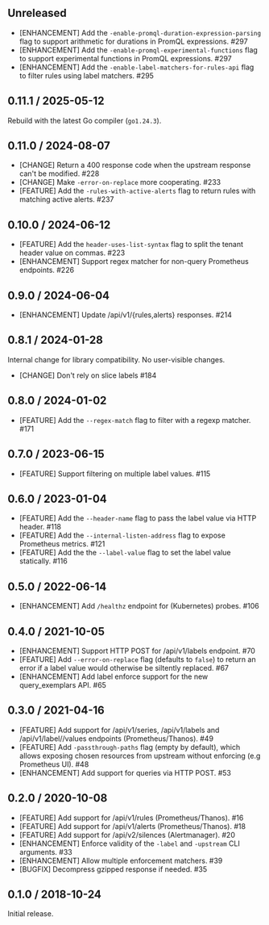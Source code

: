 ## Unreleased

* [ENHANCEMENT] Add the `-enable-promql-duration-expression-parsing` flag to support arithmetic for durations in PromQL expressions. #297
* [ENHANCEMENT] Add the `-enable-promql-experimental-functions` flag to support experimental functions in PromQL expressions. #297
* [ENHANCEMENT] Add the `-enable-label-matchers-for-rules-api` flag to filter rules using label matchers. #295

## 0.11.1 / 2025-05-12

Rebuild with the latest Go compiler (`go1.24.3`).

## 0.11.0 / 2024-08-07

* [CHANGE] Return a 400 response code when the upstream response can't be modified. #228
* [CHANGE] Make `-error-on-replace` more cooperating. #233
* [FEATURE] Add the `-rules-with-active-alerts` flag to return rules with matching active alerts. #237

## 0.10.0 / 2024-06-12

* [FEATURE] Add the `header-uses-list-syntax` flag to split the tenant header value on commas. #223
* [ENHANCEMENT] Support regex matcher for non-query Prometheus endpoints. #226

## 0.9.0 / 2024-06-04

* [ENHANCEMENT] Update /api/v1/{rules,alerts} responses. #214

## 0.8.1 / 2024-01-28

Internal change for library compatibility. No user-visible changes.

* [CHANGE] Don't rely on slice labels #184

## 0.8.0 / 2024-01-02

* [FEATURE] Add the `--regex-match` flag to filter with a regexp matcher. #171

## 0.7.0 / 2023-06-15

* [FEATURE] Support filtering on multiple label values. #115

## 0.6.0 / 2023-01-04

* [FEATURE] Add the `--header-name` flag to pass the label value via HTTP header. #118
* [FEATURE] Add the `--internal-listen-address` flag to expose Prometheus metrics. #121
* [FEATURE] Add the the `--label-value` flag to set the label value statically. #116

## 0.5.0 / 2022-06-14

* [ENHANCEMENT] Add `/healthz` endpoint for (Kubernetes) probes. #106

## 0.4.0 / 2021-10-05

* [ENHANCEMENT] Support HTTP POST for /api/v1/labels endpoint. #70
* [FEATURE] Add `--error-on-replace` flag (defaults to `false`) to return an error if a label value would otherwise be siltently replaced. #67
* [ENHANCEMENT] Add label enforce support for the new query_exemplars API. #65

## 0.3.0 / 2021-04-16

* [FEATURE] Add support for /api/v1/series, /api/v1/labels and /api/v1/label/<name>/values endpoints (Prometheus/Thanos). #49
* [FEATURE] Add `-passthrough-paths` flag (empty by default), which allows exposing chosen resources from upstream without enforcing (e.g Prometheus UI). #48
* [ENHANCEMENT] Add support for queries via HTTP POST. #53

## 0.2.0 / 2020-10-08

* [FEATURE] Add support for /api/v1/rules (Prometheus/Thanos). #16
* [FEATURE] Add support for /api/v1/alerts (Prometheus/Thanos). #18
* [FEATURE] Add support for /api/v2/silences (Alertmanager). #20
* [ENHANCEMENT] Enforce validity of the `-label` and `-upstream` CLI arguments. #33
* [ENHANCEMENT] Allow multiple enforcement matchers. #39
* [BUGFIX] Decompress gzipped response if needed. #35

## 0.1.0 / 2018-10-24

Initial release.
